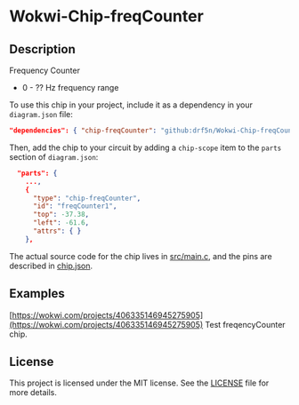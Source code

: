 # Wokwi-Chip-freqCounter
## Description

Frequency Counter

-  0 - ?? Hz frequency range



To use this chip in your project, include it as a dependency in your `diagram.json` file:

```json
"dependencies": { "chip-freqCounter": "github:drf5n/Wokwi-Chip-freqCounter@1.0.0" }
```

Then, add the chip to your circuit by adding a `chip-scope` item to the `parts` section of `diagram.json`:

```json
  "parts": {
    ...,
    {
      "type": "chip-freqCounter",
      "id": "freqCounter1",
      "top": -37.38,
      "left": -61.6,
      "attrs": { }
    },
```

The actual source code for the chip lives in [src/main.c](https://github.com/drf5na/Wokwi-Chip-freqCounter/blob/main/src/main.c), and the pins are described in [chip.json](https://github.com/Dlloydev/Wokwi-Chip-PWM/blob/main/chip.json).

## Examples

[https://wokwi.com/projects/406335146945275905](https://wokwi.com/projects/406335146945275905) Test freqencyCounter chip.

## License

This project is licensed under the MIT license. See the [LICENSE](https://github.com/drf5na/Wokwi-Chip-freqCounter/blob/main/LICENSE) file for more details.
